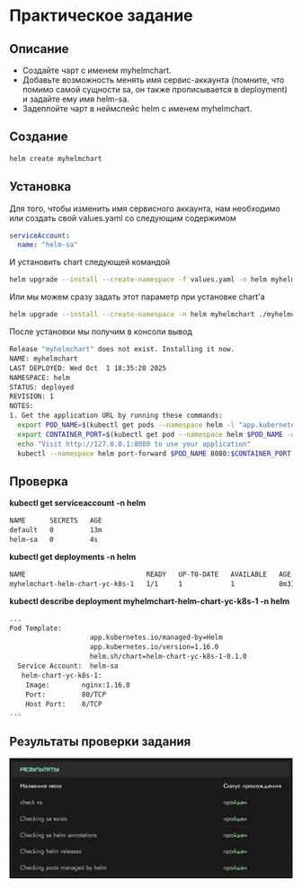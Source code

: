 # Практическое задание
## Описание
* Создайте чарт с именем myhelmchart.
* Добавьте возможность менять имя сервис-аккаунта (помните, что помимо самой сущности sa, он также прописывается в deployment) и задайте ему имя helm-sa.
* Задеплойте чарт в неймспейс helm с именем myhelmchart.

## Создание
```bash
helm create myhelmchart
```

## Установка
Для того, чтобы изменить имя сервисного аккаунта, нам необходимо или создать свой values.yaml со следующим содержимом
```yaml
serviceAccount:
  name: "helm-sa"
```
И установить chart следующей командой
```bash
helm upgrade --install --create-namespace -f values.yaml -n helm myhelmchart ./myhelmchart
```

Или мы можем сразу задать этот параметр при установке chart'а
```bash
helm upgrade --install --create-namespace -n helm myhelmchart ./myhelmchart --set serviceAccount.name=helm-sa2
```

После установки мы получим в консоли вывод
```bash 
Release "myhelmchart" does not exist. Installing it now.
NAME: myhelmchart
LAST DEPLOYED: Wed Oct  1 18:35:20 2025
NAMESPACE: helm
STATUS: deployed
REVISION: 1
NOTES:
1. Get the application URL by running these commands:
  export POD_NAME=$(kubectl get pods --namespace helm -l "app.kubernetes.io/name=myhelmchart,app.kubernetes.io/instance=myhelmchart" -o jsonpath="{.items[0].metadata.name}")
  export CONTAINER_PORT=$(kubectl get pod --namespace helm $POD_NAME -o jsonpath="{.spec.containers[0].ports[0].containerPort}")
  echo "Visit http://127.0.0.1:8080 to use your application"
  kubectl --namespace helm port-forward $POD_NAME 8080:$CONTAINER_PORT
```

## Проверка

**kubectl get serviceaccount -n helm**

```bash
NAME      SECRETS   AGE
default   0         13m
helm-sa   0         4s
```

**kubectl get deployments -n helm**

```bash
NAME                              READY   UP-TO-DATE   AVAILABLE   AGE
myhelmchart-helm-chart-yc-k8s-1   1/1     1            1           8m31s
```

**kubectl describe deployment myhelmchart-helm-chart-yc-k8s-1 -n helm**

```bash
...
Pod Template:
                    app.kubernetes.io/managed-by=Helm
                    app.kubernetes.io/version=1.16.0
                    helm.sh/chart=helm-chart-yc-k8s-1-0.1.0
  Service Account:  helm-sa
   helm-chart-yc-k8s-1:
    Image:        nginx:1.16.0
    Port:         80/TCP
    Host Port:    0/TCP
...
```

## Результаты проверки задания
![Результаты проверки задания](.images/results.jpg "Результаты проверки задания")
